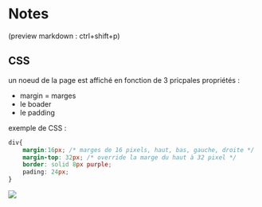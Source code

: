 # Notes

(preview markdown : ctrl+shift+p)

## CSS

un noeud de la page est affiché en fonction de 3 pricpales propriétés :
- margin = marges
- le boader
- le padding

exemple de CSS :
```css
div{
    margin:16px; /* marges de 16 pixels, haut, bas, gauche, droite */
    margin-top: 32px; /* override la marge du haut à 32 pixel */
    border: solid 8px purple;
    pading: 24px;
}
```

<img src="./start/imageàmettre.png">